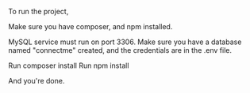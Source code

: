 To run the project,

Make sure you have composer, and npm installed.

MySQL service must run on port 3306.
Make sure you have a database named "connectme" created, and the credentials are in the .env file.

Run composer install
Run npm install

And you're done.